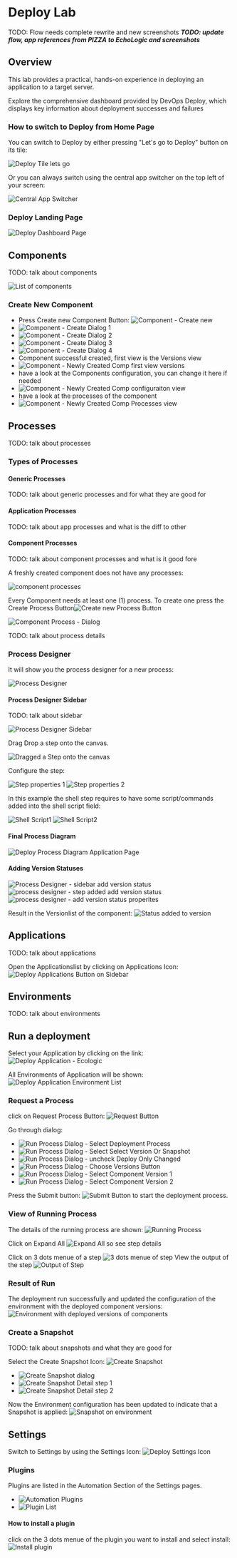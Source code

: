 # Deploy Lab

TODO: Flow needs complete rewrite and new screenshots
_**TODO: update flow, app references from PIZZA to EchoLogic and screenshots**_

## Overview

This lab provides a practical, hands-on experience in deploying an application to a target server.

Explore the comprehensive dashboard provided by DevOps Deploy, which displays key information about deployment successes and failures

### How to switch to Deploy from Home Page

You can switch to Deploy by either pressing "Let's go to Deploy" button on its tile:

![Deploy Tile lets go](../introduction/media/Loop_switch_to_Deploy.png)

Or you can always switch using the central app switcher on the top left of your screen:

![Central App Switcher](../introduction/media/Loop_central_app_control.png)

### Deploy Landing Page

   ![Deploy Dashboard Page](media/dashboard.png)
<!-- 
### Note

1. Agent-Based Installation Support: DevOps Deploy works on agent-based deployments, allowing you to deploy applications across various environments—including On-Premises, IBM Cloud, Microsoft Azure, AWS, Google Cloud Platform (GCP), Mainframes, and more.
2. Demo Environment: In this demonstration, the deployment agent is running on IBM Cloud. Therefore, the application will be deployed to an IBM Cloud environment.

## Configuration

DevOps Deploy is a rich tool and provides excellent mechanisms to control the deployment of application. A simple architecture is
Application > Environment(DEV, QA, PROD, etc.) > Components

  ![Deploy Environment Page](media/deploy_environment.png)

 **_Important Note: This is a shared lab environment. To ensure a smooth experience for everyone, please only modify the applications, components, or processes that you create during your lab session. Kindly avoid making changes to any existing applications or configurations visible in DevOps Deploy, as they may be in use by others_**

In order to deploy application, please download the [Application file](../../files/PizzaApp.json) directly (if you are using the repo localy) or from [GitHub Link](https://github.com/DevOpsAutomationLabs/End2End/blob/main/files/PizzaApp.json) (if you are using the web) open it on your preferred editor, and update the following in the file.

1. Search for `"name": "PizzaApp-01"` and replace it with your student code (xx appended to your email id. eg., `"name": "PizzaApp-02"`)
2. Search all the occurances for `PizzaApp-Container-01` and replace it with your student code (xx appended to your email id. eg., `PizzaApp-Container-02`)
3. Search for `"commandOptions": "-d -p 3001:8000"` and replace the `3002` with your student code (30xx appended with to email id. eg., `"commandOptions": "-d -p 3002:8000"`) . Troubleshooting: If you see any issue, try to update the port like 3016,3017, etc...
4. Save the file.

## Upload this to DevOps Deploy

Go to DevOps Deploy > Applications > Import Application > (Scroll down) Choose File > Select your updated file > Submit

  ![Deploy Import Application Page](media/import_application.png)

Once you import the application, you would be able to see additional application listes like:

  ![Deploy Updated Application](media/updated_application.png)

Now, Click on your application(PizzaApp-XX) > Switch Tab to Components > Click on PizzaApp-Container-XX > Switch tab to Process > Click on "Deploy PizzaApp"
 -->

## Components

TODO: talk about components

![List of components](media/DEPLOY_Components_List.png)

### Create New Component

- Press Create new Component Button: ![Component - Create new](media/DEPLOY_Components_CreateComponentButton.png)
- ![Component - Create Dialog 1](media/DEPLOY_Components_CreateDialog1.png)
- ![Component - Create Dialog 2](media/DEPLOY_Components_CreateDialog2.png)
- ![Component - Create Dialog 3](media/DEPLOY_Components_CreateDialog3.png)
- ![Component - Create Dialog 4](media/DEPLOY_Components_CreateDialog4.png)
- Component successful created, first view is the Versions view
- ![Component - Newly Created Comp first view versions ](media/DEPLOY_Components_NewCreatedComponentVersion.png)
- have a look at the Components configuration, you can change it here if needed
- ![Component - Newly Created Comp configuraiton view](media/DEPLOY_Components_NewCreatedComponentConfig.png)
- have a look at the processes of the component
- ![Component - Newly Created Comp Processes view](media/DEPLOY_Components_NewCreatedComponentProcesses.png)

## Processes

TODO: talk about processes

### Types of Processes

#### Generic Processes

TODO: talk about generic processes and for what they are good for

#### Application Processes

TODO: talk about app processes and what is the diff to other

#### Component Processes

TODO: talk about component processes and what is it good fore

A freshly created component does not have any processes:

![component processes](media/DEPLOY_Component_Processlist.png)

Every Component needs at least one (1) process. To create one press the Create Process Button![Create new Process Button](media/DEPLOY_Component_CreateProcessButton.png)

![Component Process - Dialog](media/DEPLOY_Component_CreateProcessDialog.png)

TODO: talk about process details

### Process Designer

It will show you the process designer for a new process:

![Process Designer](media/DEPLOY_Component_ProcessEditor.png)

#### Process Designer Sidebar

TODO: talk about sidebar

![Process Designer Sidebar](media/DEPLOY_Component_ProcessEditor_Sidebar.png)

Drag Drop a step onto the canvas.

![Dragged a Step onto the canvas](media/DEPLOY_Component_Process_AddStep.png)

Configure the step:

![Step properties 1](media/DEPLOY_Component_Process_Step_Properties1.png)
![Step properties 2](media/DEPLOY_Component_Process_Step_Properties2.png)

In this example the shell step requires to have some script/commands added into the shell script field:

![Shell Script1](media/DEPLOY_Component_Process_Step_ShellScript1.png)
![Shell Script2](media/DEPLOY_Component_Process_Step_ShellScript2.png)

#### Final Process Diagram

![Deploy Process Diagram Application Page](media/DEPLOY_Component_Process_Final.png)

#### Adding Version Statuses

![Process Designer - sidebar add version status](media/DEPLOY_Component_ProcessEditor_SidebarAddStatus.png)
![process designer - step added add version status](media/DEPLOY_Component_ProcessEditor_StepAdded_AddStatus.png)
![process designer - add version status properites](media/DEPLOY_Component_Process_Step_AddStatusProperties.png)

Result in the Versionlist of the component:
![Status added to version](media/DEPLOY_Component_VersionList_withStatus.png)

## Applications

TODO: talk about applications

Open the Applicationslist by clicking on Applications Icon: ![Deploy Applications Button on Sidebar](media/DEPLOY_ApplicationsButton.png)

## Environments

TODO: talk about environments

## Run a deployment

Select your Application by clicking on the link: ![Deploy Application - Ecologic](media/DEPLOY_ApplicationList_ShowEcologic.png)

All Environments of Application will be shown:
![Deploy Application Environment List](media/DEPLOY_Application_Environmentlist.png)

### Request a Process

click on Request Process Button: ![Request Button](media/DEPLOY_Application_RequestProcess.png)

Go through dialog:

- ![Run Process Dialog - Select Deployment Process](media/DEPLOY_Application_Runappprocessdialog1_SelectDeploymentProcess.png)
- ![Run Process Dialog - Select Select Version Or Snapshot](media/DEPLOY_Application_Runappprocessdialog2_SelectCompVersionOrSnapshot.png)
- ![Run Process Dialog - uncheck Deploy Only Changed](media/DEPLOY_Application_Runappprocessdialog3_OnlyChanged.png)
- ![Run Process Dialog - Choose Versions Button](media/DEPLOY_Application_Runappprocessdialog4_ChooseCompVersionButton.png)
- ![Run Process Dialog - Select Component Version 1](media/DEPLOY_Application_Runappprocessdialog5_SelectCompVersion.png)
- ![Run Process Dialog - Select Component Version 2](media/DEPLOY_Application_Runappprocessdialog6_SelectCompVersion.png)

Press the Submit button: ![Submit Button](media/DEPLOY_Application_Runappprocessdialog7_Submit.png) to start the deployment process.

### View of Running Process

The details of the running process are shown:
![Running Process](media/DEPLOY_RunningProcess1.png)

Click on Expand All ![Expand All](media/DEPLOY_RunningProcess2_ExpandAll.png) so see step details

Click on 3 dots menue of a step ![3 dots menue of step](media/DEPLOY_RunningProcess3_Stepdetails.png)
View the output of the step ![Output of Step](media/DEPLOY_RunningProcess4_StepDetails.png)

### Result of Run

The deployment run successfully and updated the configuration of the environment with the deployed component versions:
![Environment with deployed versions of components](media/DEPLOY_Application_EnvironmentResultVersions.png)

### Create a Snapshot

TODO: talk about snapshots and what they are good for

Select the Create Snapshot Icon: ![Create Snapshot](media/DEPLOY_Application_Environment_CreateSnapshot.png)

- ![Create Snapshot dialog](media/DEPLOY_Application_Environment_CreateSnapshot_Dialog.png)
- ![Create Snapshot Detail step 1](media/DEPLOY_Application_Environment_CreateSnapshot_Detail1.png)
- ![Create Snapshot Detail step 2](media/DEPLOY_Application_Environment_CreateSnapshot_Detail2.png)

Now the Environment configuration has been updated to indicate that a Snapshot is applied:
![Snapshot on environment](media/DEPLOY_Application_Environment_SnapshotApplied.png)

## Settings

Switch to Settings by using the Settings Icon: ![Deploy Settings Icon](media/DEPLOY_SettingsIcon.png)

### Plugins

Plugins are listed in the Automation Section of the Settings pages.

- ![Automation Plugins](media/DEPLOY_Settings_AutomationSection.png)
- ![Plugin List](media/DEPLOY_PluginsList.png)

#### How to install a plugin

click on the 3 dots menue of the plugin you want to install and select install: ![Install plugin](media/DEPLOY_Plugins_Install.png)

<!-- 
Now click on edit button available on the individual process:

![Deploy Edit Process Page](media/edit_process.png)

Now click edit on `Stop Docker Container` and change the Docker Container edit field from `pizzaapp` to : pizzaapp-01 (note: 01 should be replaced with you student id) and save it.

Now Edit `Remove Docker Container`: pizzaapp-01 (note: 01 should be replaced with you student id) and save it.

Now edit `Run Pizza App Container` :

 1. Update container name to `pizzaapp-01` (note: 01 should be replaced with you student id) and save it.
  ![Deploy Run Pizza Container Page](media/run_docker_container.png)

Now Click on save button on the screen.

## Build image and publish to Deploy

1. Open http://165.192.86.196:8080/
2. Click on New Item and fill `Enter an item name` with : App-01 (01 should be replaced with your student ID as mentioned in your email)
3. Choose `pipeline`, press Ok
4. Copy the content available on: https://github.com/DevOpsAutomationLabs/End2End/blob/main/files/Jenkins
5. Paste it to any editor and update the text as below:
     1. Search for `COMPONENT = "PizzaApp-Container-XX"` and Update XX with your student id. Eg. `COMPONENT = "PizzaApp-Container-02"`
     2. Search for all the occurances of `XX` and replace it with your student id. Eg. `02`
     3. Search for `<YOUR DEVOPS CONTROL EMAIL>"` and replace it with your email id shown in DevOps Control. Eg. `student02-labs.com`
        ![Control Email](media/control_email.png)

6. Now, switch back to Jenkins, and scroll down and find the pipeline script textbox.
7. Copy the upadted content and Paste the copied text in `pipeline script`
8. Click Save
9. Jenkins Credential Setup (Optional): This has been already configured. So skip it. If you face issue while running jenkins build, then follow the below steps} Go to Jenkins Dashboard → Manage Jenkins → Credentials.
    Choose the right scope (e.g., "Global").
    Click Add Credentials.
    Use these settings:
      * Kind: Username with password
      * Username: your Devops Control email id (Eg. student01-ibm.com)
      * Password: the GitHub token (paste it here) (Note: You can get this by opening `DevOps Control` > Click on `Profile` > `Settings` > On left  panel select `Access token` > Give token name : “labs” > Select all permissions (Read and Write) > `Generate Token` > Copy and paste in the password field in jenkins credentials)
      * ID: github-token-creds-xx (Note: xx is your student id ans should match with pipeline script)

10. Click `Build Now` on Jenkins and wait until the image link is pushed to DevOps Deploy
11. `Troubleshooting`: If your jenkins build fails, check if your control has the repository cloned or not. It is important to clone before you start build.

  ![Jenkins pipeline Page](media/jenkins_pipeline.png)

## Update the resource Tree

Do not forget to do this important step once you can successfully run the Jenkins command:

1. Navigate to DevOps Deploy > Find Resources on the left Pane and click on that > `Resource Tree` > Click on `Main` > locate row showing `online` > Click on 3 dots > `Add Component` (your component name. Eg. `PizzaApp-Container-02`)
2. Back to Deploy Dashboard.

  ![Add Component Page](media/add_component.png)

## Final steps for Deployment

1. Click on Application on the left panel
2. Click on your application. Eg. `PizzApp-02`
3. Switch Tab to Processes > Click on `Deploy App`
4. Click on Edit symbol on `install Component Install: "PizzaApp-Container-01"`
5. Under Component section, click the dopdown and Select your component. Eg. `PizzaApp-Container-02`
6. Click Ok and then Click Save.
7. Click on Application on the left panel again.
8. Click on your application. Eg. `PizzApp-02`
9. Locate DEV  > Request Process > Click `"Request Process"`
10. Click `"Choose Component Version"`
   ![Run Application pipeline Page](media/run_application_process.png)
11. A right panel will open, click on `Add` , the drop-down`"By Version Lookup"` Select the first available
12. Click on Submit
13. Expand the process and check the deployment process. Note: You might see failure in `Stop Docker Container` and `Remove Docker Container` those are fine as you are running this process for the first time and you don't have after we have the running container.
![Deployment process](media/deployment_process.png)
14. Check your running application at: http://165.192.86.196:30XX (Note: XX should be relaced with your student id)
 -->